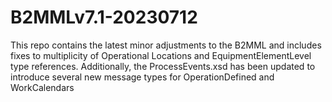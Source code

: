 # B2MMLv7.1-20230712
This repo contains the latest minor adjustments to the B2MML and includes fixes to multiplicity of Operational Locations and EquipmentElementLevel type references. Additionally, the ProcessEvents.xsd has been updated to introduce several new message types for OperationDefined and WorkCalendars
